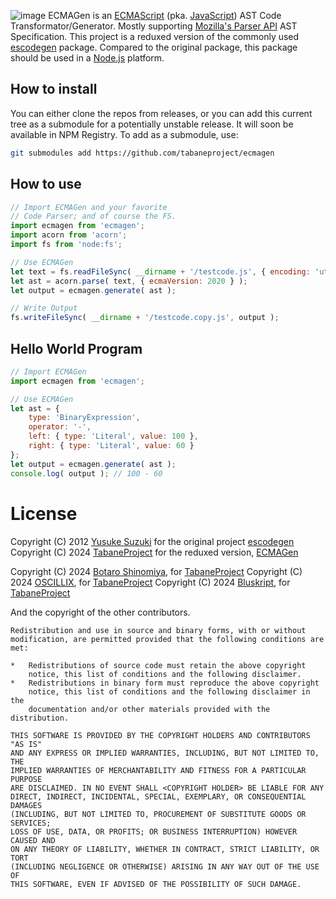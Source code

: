 ![image](https://github.com/tabaneproject/ecmagen/assets/157493292/9180a19d-7aa2-4715-9c40-4d73ffc3f8e0)
ECMAGen is an [ECMAScript](http://www.ecma-international.org/publications/standards/Ecma-262.htm) (pka. [JavaScript](http://en.wikipedia.org/wiki/JavaScript)) AST Code Transformator/Generator. Mostly supporting [Mozilla's Parser API](https://developer.mozilla.org/en/SpiderMonkey/Parser_API) AST Specification. This project is a reduxed version of the commonly used [escodegen](https://github.com/estools/escodegen) package. Compared to the original package, this package should be used in a [Node.js](https://en.wikipedia.org/wiki/Node.js) platform.
## How to install
You can either clone the repos from releases, or you can add this current tree as a submodule for a potentially unstable release. It will soon be available in NPM Registry. To add as a submodule, use:
```sh
git submodules add https://github.com/tabaneproject/ecmagen
```
## How to use
```js
// Import ECMAGen and your favorite
// Code Parser; and of course the FS.
import ecmagen from 'ecmagen';
import acorn from 'acorn';
import fs from 'node:fs';

// Use ECMAGen
let text = fs.readFileSync( __dirname + '/testcode.js', { encoding: 'utf-8' } );
let ast = acorn.parse( text, { ecmaVersion: 2020 } );
let output = ecmagen.generate( ast );

// Write Output
fs.writeFileSync( __dirname + '/testcode.copy.js', output );
```
## Hello World Program
```js
// Import ECMAGen
import ecmagen from 'ecmagen';

// Use ECMAGen
let ast = {
    type: 'BinaryExpression',
    operator: '-',
    left: { type: 'Literal', value: 100 },
    right: { type: 'Literal', value: 60 }
};
let output = ecmagen.generate( ast );
console.log( output ); // 100 - 60
```
# License
Copyright (C) 2012 [Yusuke Suzuki](https://github.com/Constellation) for the original project [escodegen](https://github.com/estools/escodegen) 
Copyright (C) 2024 [TabaneProject](https://github.com/tabaneproject) for the reduxed version, [ECMAGen](https://github.com/tabaneproject/ecmagen) 

Copyright (C) 2024 [Botaro Shinomiya](https://github.com/citrizon), for [TabaneProject](https://github.com/tabaneproject)
Copyright (C) 2024 [OSCILLIX](https://github.com/Oscillix), for [TabaneProject](https://github.com/tabaneproject)
Copyright (C) 2024 [Bluskript](https://github.com/Bluskript), for [TabaneProject](https://github.com/tabaneproject)

And the copyright of the other contributors.

```
Redistribution and use in source and binary forms, with or without
modification, are permitted provided that the following conditions are met:

*   Redistributions of source code must retain the above copyright
    notice, this list of conditions and the following disclaimer.
*   Redistributions in binary form must reproduce the above copyright
    notice, this list of conditions and the following disclaimer in the
    documentation and/or other materials provided with the distribution.

THIS SOFTWARE IS PROVIDED BY THE COPYRIGHT HOLDERS AND CONTRIBUTORS "AS IS"
AND ANY EXPRESS OR IMPLIED WARRANTIES, INCLUDING, BUT NOT LIMITED TO, THE
IMPLIED WARRANTIES OF MERCHANTABILITY AND FITNESS FOR A PARTICULAR PURPOSE
ARE DISCLAIMED. IN NO EVENT SHALL <COPYRIGHT HOLDER> BE LIABLE FOR ANY
DIRECT, INDIRECT, INCIDENTAL, SPECIAL, EXEMPLARY, OR CONSEQUENTIAL DAMAGES
(INCLUDING, BUT NOT LIMITED TO, PROCUREMENT OF SUBSTITUTE GOODS OR SERVICES;
LOSS OF USE, DATA, OR PROFITS; OR BUSINESS INTERRUPTION) HOWEVER CAUSED AND
ON ANY THEORY OF LIABILITY, WHETHER IN CONTRACT, STRICT LIABILITY, OR TORT
(INCLUDING NEGLIGENCE OR OTHERWISE) ARISING IN ANY WAY OUT OF THE USE OF
THIS SOFTWARE, EVEN IF ADVISED OF THE POSSIBILITY OF SUCH DAMAGE. 
```
